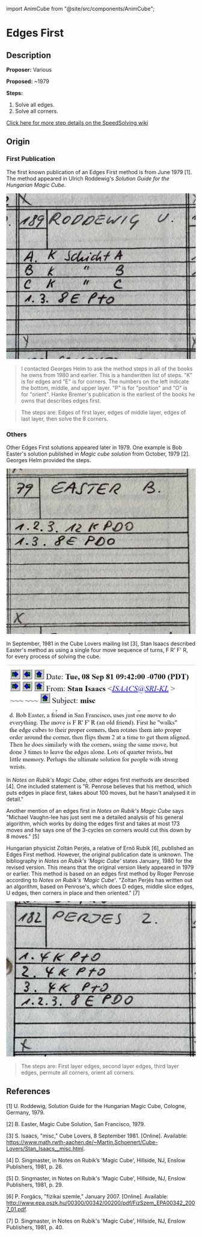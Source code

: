 import AnimCube from "@site/src/components/AnimCube";

# Edges First

<AnimCube params="buttonbar=0&position=lluuu&scale=6&hint=10&hintborder=1&borderwidth=10&facelets=dydyyydyddwdwwwdwddbdbbbdbddgdgggdgddodooododdrdrrrdrd" width="400px" height="400px" />

## Description

**Proposer:** Various

**Proposed:** ~1979

**Steps:**

1. Solve all edges.
2. Solve all corners.

[Click here for more step details on the SpeedSolving wiki](https://www.speedsolving.com/wiki/index.php/Edges_First)

## Origin

### First Publication

The first known publication of an Edges First method is from June 1979 [1]. The method appeared in Ulrich Roddewig's *Solution Guide for the Hungarian Magic Cube*.

![](img/EdgesFirst/Roddewig.jpg)

>I contacted Georges Helm to ask the method steps in all of the books he owns from 1980 and earlier. This is a handwritten list of steps. "K" is for edges and "E" is for corners. The numbers on the left indicate the bottom, middle, and upper layer. "P" is for "position" and "O" is for "orient". Hanke Bremer's publication is the earliest of the books he owns that describes edges first.

>The steps are: Edges of first layer, edges of middle layer, edges of last layer, then solve the 8 corners.

### Others

Other Edges First solutions appeared later in 1979. One example is Bob Easter's solution published in *Magic cube solution* from October, 1979 [2]. Georges Helm provided the steps.

![](img/EdgesFirst/Easter.jpg)

In September, 1981 in the Cube Lovers mailing list [3], Stan Isaacs described Easter's method as using a single four move sequence of turns, F R' F' R, for every process of solving the cube.

![](img/EdgesFirst/Easter2Date.png)
![](img/EdgesFirst/Easter2.png)

In *Notes on Rubik's Magic Cube*, other edges first methods are described [4]. One included statement is "R. Penrose believes that his method, which puts edges in place first, takes about 100 moves, but he hasn't analysed it in detail."

Another mention of an edges first in *Notes on Rubik's Magic Cube* says "Michael Vaughn-lee has just sent me a detailed analysis of his general algorithm, which works by doing the edges first and takes at most 173 moves and he says one of the 3-cycles on corners would cut this down by 8 moves." [5]

Hungarian physicist Zoltán Perjés, a relative of Ernő Rubik [6], published an Edges First method. However, the original publication date is unknown. The bibliography in *Notes on Rubik's 'Magic Cube'* states January, 1980 for the revised version. This means that the original version likely appeared in 1979 or earlier. This method is based on an edges first method by Roger Penrose according to *Notes on Rubik's 'Magic Cube'*. "Zoltan Perjés has written out an algorithm, based on Penrose's, which does D edges, middle slice edges, U edges, then corners in place and then oriented." [7]

![](img/EdgesFirst/Perjes.jpg)

>The steps are: First layer edges, second layer edges, third layer edges, permute all corners, orient all corners.

## References

[1] U. Roddewig, Solution Guide for the Hungarian Magic Cube, Cologne, Germany, 1979. 

[2] B. Easter, Magic Cube Solution, San Francisco, 1979. 

[3] S. Isaacs, "misc," Cube Lovers, 8 September 1981. [Online]. Available: https://www.math.rwth-aachen.de/~Martin.Schoenert/Cube-Lovers/Stan_Isaacs__misc.html.

[4] D. Singmaster, in Notes on Rubik’s 'Magic Cube', Hillside, NJ, Enslow Publishers, 1981, p. 26.

[5] D. Singmaster, in Notes on Rubik's 'Magic Cube', Hillside, NJ, Enslow Publishers, 1981, p. 29.

[6] P. Forgács, "fizikai szemle," January 2007. [Online]. Available: http://www.epa.oszk.hu/00300/00342/00200/pdf/FizSzem_EPA00342_2007_01.pdf.

[7] D. Singmaster, in Notes on Rubik's 'Magic Cube', Hillside, NJ, Enslow Publishers, 1981, p. 40.
